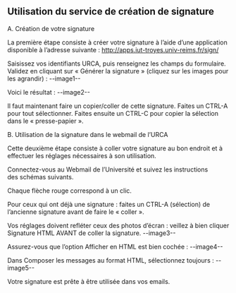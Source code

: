 ## Utilisation du service de création de signature

A. Création de votre signature

La première étape consiste à créer votre signature à l’aide d’une application disponible à l’adresse suivante : http://apps.iut-troyes.univ-reims.fr/sign/

Saisissez vos identifiants URCA, puis renseignez les champs du formulaire. Validez en cliquant sur « Générer la signature » (cliquez sur les images pour les agrandir) :
--image1--

Voici le résultat :
--image2--

Il faut maintenant faire un copier/coller de cette signature. Faites un CTRL-A pour tout sélectionner. Faites ensuite un CTRL-C pour copier la sélection dans le « presse-papier ».

B. Utilisation de la signature dans le webmail de l’URCA

Cette deuxième étape consiste à coller votre signature au bon endroit et à effectuer les réglages nécessaires à son utilisation.

Connectez-vous au Webmail de l’Université et suivez les instructions des schémas suivants.

Chaque flèche rouge correspond à un clic.

Pour ceux qui ont déjà une signature : faites un CTRL-A (sélection) de l’ancienne signature avant de faire le « coller ».

Vos réglages doivent refléter ceux des photos d’écran : veillez à bien cliquer Signature HTML AVANT de coller la signature.
--image3--

Assurez-vous que l’option Afficher en HTML est bien cochée :
--image4--

 Dans Composer les messages au format HTML, sélectionnez toujours :
 --image5--
 
 Votre signature est prête à être utilisée dans vos emails.
